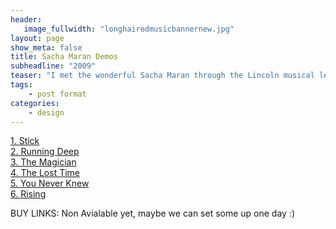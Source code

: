 ```yaml
---
header:
   image_fullwidth: "longhairedmusicbannernew.jpg"
layout: page
show_meta: false
title: Sacha Maran Demos
subheadline: "2009"
teaser: "I met the wonderful Sacha Maran through the Lincoln musical legend Bob Cairns - she had some songs she'd written she wanted to build on, and we created some songs I'm really proud of! Unfortunately, I've lost contact with Sacha, so if your reading this at all, please get in touch, I'd love to put your tracks up here for peeps to enjoy! Xxx" 
tags:
    - post format
categories:
    - design 
---
```

<!--more-->
 <a href="">1. Stick</a><br>
 <a href="">2. Running Deep</a><br>
 <a href="">3. The Magician</a><br>
 <a href="">4. The Lost Time</a><br>
 <a href="">5. You Never Knew</a><br>
 <a href="">6. Rising</a><br>
 
BUY LINKS:
 Non Avialable yet, maybe we can set some up one day :)

